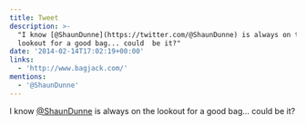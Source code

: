 ```yaml
---
title: Tweet
description: >-
  "I know [@ShaunDunne](https://twitter.com/@ShaunDunne) is always on the
  lookout for a good bag... could  be it?"
date: '2014-02-14T17:02:19+00:00'
links:
  - 'http://www.bagjack.com/'
mentions:
  - '@ShaunDunne'
---
```

I know [@ShaunDunne](https://twitter.com/@ShaunDunne) is always on the lookout for a good bag... could  be it?
